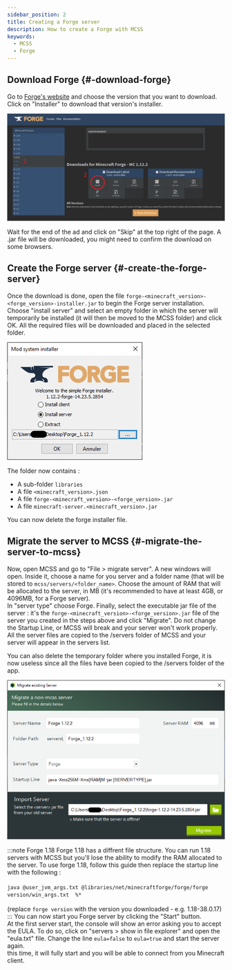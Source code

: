 ```yaml
---
sidebar_position: 2
title: Creating a Forge server
description: How to create a Forge with MCSS
keywords:
  - MCSS
  - Forge
--- 
```


## Download Forge {#-download-forge}

Go to [Forge's website](https://files.minecraftforge.net) and choose the version that you want to download. Click on "Installer" to download that version's installer.

![Download forge](/img/docs/create-forge/download_forge.png)

Wait for the end of the ad and click on "Skip" at the top right of the page. A .jar file will be downloaded, you might need to confirm the download on some browsers.

## Create the Forge server {#-create-the-forge-server}

Once the download is done, open the file `forge-<minecraft_version>-<forge_version>-installer.jar` to begin the Forge server installation. <br/>
Choose "install server" and select an empty folder in which the server will temporarily be installed (it will then be moved to the MCSS folder) and click OK. All the required files will be downloaded and placed in the selected folder.

![Install forge](/img/docs/create-forge/install_forge.png)

The folder now contains : 

*   A sub-folder `libraries`
*   A file `<minecraft_version>.json`
*   A file `forge-<minecraft_version>-<forge_version>.jar`
*   A file `minecraft-server.<minecraft_version>.jar`

You can now delete the forge installer file.

## Migrate the server to MCSS {#-migrate-the-server-to-mcss}

Now, open MCSS and go to "File > migrate server". A new windows will open. Inside it, choose a name for you server and a folder name (that will be stored to `mcss/servers/<folder_name>`. Choose the amount of RAM that will be allocated to the server, in MB (it's recommended to have at least 4GB, or 4096MB, for a Forge server).<br/>
In "server type" choose Forge. Finally, select the executable jar file of the server : it's the `forge-<minecraft_version>-<forge_version>.jar` file of the server you created in the steps above and click "Migrate". Do not change the Startup Line, or MCSS will break and your server won't work properly.<br/>
All the server files are copied to the /servers folder of MCSS and your server will appear in the servers list. <br/>

You can also delete the temporary folder where you installed Forge, it is now useless since all the files have been copied to the /servers folder of the app.

![Migrate forge](/img/docs/create-forge/migrate_forge.png)


:::note Forge 1.18
Forge 1.18 has a diffrent file structure. You can run 1.18 servers with MCSS but you'll lose the ability to modify the RAM allocated to the server.
To use forge 1.18, follow this guide then replace the startup line with the following : <br></br> ```java @user_jvm_args.txt @libraries/net/minecraftforge/forge/forge version/win_args.txt  %*``` <br></br>
(replace `forge version` with the version you downloaded - e.g. 1.18-38.0.17)
:::
You can now start you Forge server by clicking the "Start" button. <br/>
At the first server start, the console will show an error asking you to accept the EULA. To do so, click on "servers > show in file explorer" and open the "eula.txt" file. Change the line `eula=false` to `eula=true` and start the server again. <br/>
this time, it will fully start and you will be able to connect from you Minecraft client.


